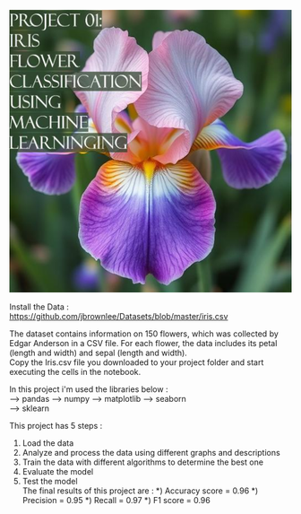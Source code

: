 ![project1](Image1.jpg)    
  
Install the Data :  
https://github.com/jbrownlee/Datasets/blob/master/iris.csv  
  
The dataset contains information on 150 flowers, which was collected by Edgar Anderson in a CSV file. For each flower, the data includes its petal (length and width) and sepal (length and width).  
Copy the Iris.csv file you downloaded to your project folder and start executing the cells in the notebook.  
  
In this project i'm used the libraries below :  
--> pandas
--> numpy
--> matplotlib
--> seaborn  
--> sklearn

This project has 5 steps :   
1) Load the data
2) Analyze and process the data using different graphs and descriptions  
3) Train the data with different algorithms to determine the best one
4) Evaluate the model
5) Test the model  
The final results of this project are :
*) Accuracy score = 0.96
*) Precision  =  0.95
*) Recall = 0.97
*) F1 score = 0.96  
